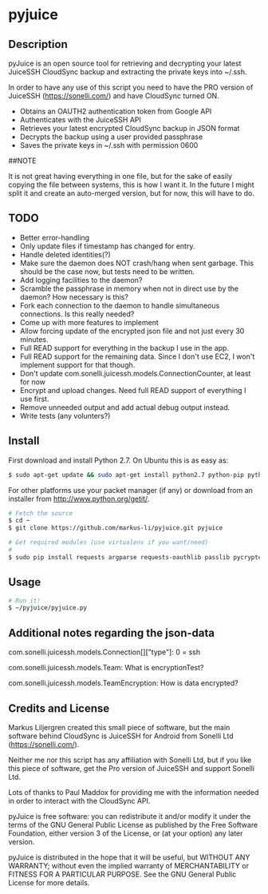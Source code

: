 pyjuice
=======

## Description

pyJuice is an open source tool for retrieving and decrypting your latest JuiceSSH CloudSync 
backup and extracting the private keys into ~/.ssh.

In order to have any use of this script you need to have the PRO version of JuiceSSH (https://sonelli.com/) and have CloudSync turned ON.

* Obtains an OAUTH2 authentication token from Google API
* Authenticates with the JuiceSSH API
* Retrieves your latest encrypted CloudSync backup in JSON format
* Decrypts the backup using a user provided passphrase
* Saves the private keys in ~/.ssh with permission 0600

##NOTE

It is not great having everything in one file, but for the sake of easily copying the file between systems, this is how I want it. 
In the future I might split it and create an auto-merged version, but for now, this will have to do.

## TODO

* Better error-handling
* Only update files if timestamp has changed for entry.
* Handle deleted identities(?)
* Make sure the daemon does NOT crash/hang when sent garbage. This should be the case now, but tests need to be written.
* Add logging facilities to the daemon?
* Scramble the passphrase in memory when not in direct use by the daemon? How necessary is this?
* Fork each connection to the daemon to handle simultaneous connections. Is this really needed?
* Come up with more features to implement
* Allow forcing update of the encrypted json file and not just every 30 minutes.
* Full READ support for everything in the backup I use in the app.
* Full READ support for the remaining data. Since I don't use EC2, I won't implement support for that though.
* Don't update com.sonelli.juicessh.models.ConnectionCounter, at least for now
* Encrypt and upload changes. Need full READ support of everything I use first.
* Remove unneeded output and add actual debug output instead.
* Write tests (any volunters?)

## Install

First download and install Python 2.7. 
On Ubuntu this is as easy as:

```bash
$ sudo apt-get update && sudo apt-get install python2.7 python-pip python2.7-dev
```

For other platforms use your packet manager (if any) or download from an installer from http://www.python.org/getit/.

```bash
# Fetch the source
$ cd ~
$ git clone https://github.com/markus-li/pyjuice.git pyjuice

# Get required modules (use virtualenv if you want/need)
# 
$ sudo pip install requests argparse requests-oauthlib passlib pycrypto setproctitle
```

## Usage

```bash
# Run it!
$ ~/pyjuice/pyjuice.py
```

## Additional notes regarding the json-data

com.sonelli.juicessh.models.Connection[]["type"]:
0 = ssh

com.sonelli.juicessh.models.Team:
What is encryptionTest?

com.sonelli.juicessh.models.TeamEncryption:
How is data encrypted?

## Credits and License

Markus Liljergren created this small piece of software, but the main software behind CloudSync is JuiceSSH for Android from Sonelli Ltd (https://sonelli.com/). 

Neither me nor this script has any affiliation with Sonelli Ltd, but if you like this piece of software, get the Pro version of JuiceSSH and support Sonelli Ltd.

Lots of thanks to Paul Maddox for providing me with the information needed in order to interact with the CloudSync API.

pyJuice is free software: you can redistribute it and/or modify it under the terms of the GNU General Public License as published by the Free Software Foundation, either version 3 of the License, or (at your option) any later version.

pyJuice is distributed in the hope that it will be useful, but WITHOUT ANY WARRANTY; without even the implied warranty of MERCHANTABILITY or FITNESS FOR A PARTICULAR PURPOSE.  See the GNU General Public License for more details.

